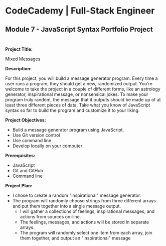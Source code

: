 # CodeCademy | Full-Stack Engineer

## Module 7 - JavaScript Syntax Portfolio Project<br><br>

**Project Title:**<br>

Mixed Messages

**Description:**<br>

For this project, you will build a message generator program. Every time a user runs a program, they should get a new,
randomized output. You’re welcome to take the project in a couple of different forms, like an astrology generator,
inspirational message, or nonsensical jokes. To make your program truly random, the message that it outputs should be
made up of at least three different pieces of data. Take what you know of JavaScript syntax so far to build the program
and customize it to your liking.<br>

**Project Objectives:**

- Build a message generator program using JavaScript.
- Use Git version control
- Use command line
- Develop locally on your computer

**Prerequisites:**

- JavaScript
- Git and GitHub
- Command line


**Project Plan:**
- I chose to create a random "inspirational" message generator.
- The program will randomly choose strings from three different arrays and put them together into a single message output.
  - I will gather a collections of feelings, inspirational messages, and actions from sources on-line.
  - The feelings, messages, and actions will be stored in separate arrays.
  - The program will randomly select one item from each array, join them together, and output an "inspirational" message
